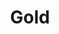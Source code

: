 ---
title: Gold
price: R85 000
limit: 4
logo: diamond-blue.png
large-logo: diamond-large.png
logo_size: 120

# Expo info
expo: yes
expo_space: 3x3m
banners: 3

#benefits
speakerSlot: yes
passes: 3

brand_benefits:
    - Logo on podium in keynote room
    - Logo on hanging banners in keynote room
    - Logo on laptop sticker which will be placed in delegate bags

exclusive:
    - Exclusive logo branding on delegate eco-friendly notebooks

sold_out: no
order: 30
---
